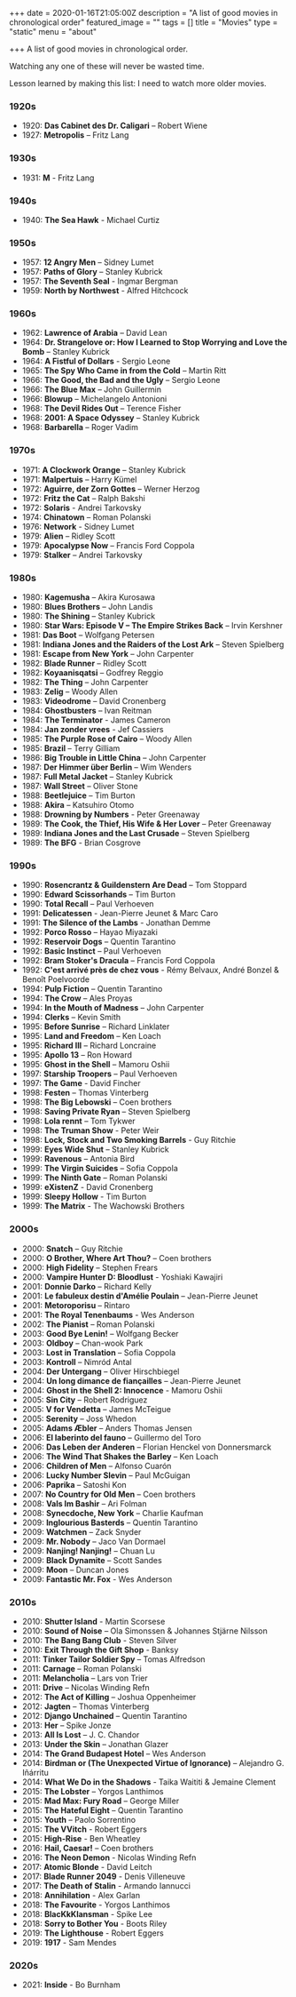 +++
date = 2020-01-16T21:05:00Z
description = "A list of good movies in chronological order"
featured_image = ""
tags = []
title = "Movies"
type = "static"
menu = "about"

+++
A list of good movies in chronological order.

Watching any one of these will never be wasted time.

Lesson learned by making this list: I need to watch more older movies.

### 1920s
* 1920: **Das Cabinet des Dr. Caligari** – Robert Wiene
* 1927: **Metropolis** – Fritz Lang

### 1930s
* 1931: **M** - Fritz Lang

### 1940s
* 1940: **The Sea Hawk** - Michael Curtiz

### 1950s
* 1957: **12 Angry Men** – Sidney Lumet
* 1957: **Paths of Glory** – Stanley Kubrick
* 1957: **The Seventh Seal** - Ingmar Bergman
* 1959: **North by Northwest** - Alfred Hitchcock

### 1960s
* 1962: **Lawrence of Arabia** – David Lean
* 1964: **Dr. Strangelove or: How I Learned to Stop Worrying and Love the Bomb** – Stanley Kubrick
* 1964: **A Fistful of Dollars** - Sergio Leone
* 1965: **The Spy Who Came in from the Cold** – Martin Ritt
* 1966: **The Good, the Bad and the Ugly** – Sergio Leone
* 1966: **The Blue Max** – John Guillermin
* 1966: **Blowup** – Michelangelo Antonioni
* 1968: **The Devil Rides Out** – Terence Fisher
* 1968: **2001: A Space Odyssey** – Stanley Kubrick
* 1968: **Barbarella** – Roger Vadim

### 1970s
* 1971: **A Clockwork Orange** – Stanley Kubrick
* 1971: **Malpertuis** – Harry Kümel
* 1972: **Aguirre, der Zorn Gottes** – Werner Herzog
* 1972: **Fritz the Cat** – Ralph Bakshi
* 1972: **Solaris** - Andrei Tarkovsky
* 1974: **Chinatown** – Roman Polanski
* 1976: **Network** - Sidney Lumet
* 1979: **Alien** – Ridley Scott
* 1979: **Apocalypse Now** – Francis Ford Coppola
* 1979: **Stalker** – Andrei Tarkovsky

### 1980s
* 1980: **Kagemusha** – Akira Kurosawa
* 1980: **Blues Brothers** – John Landis
* 1980: **The Shining** – Stanley Kubrick
* 1980: **Star Wars: Episode V – The Empire Strikes Back** – Irvin Kershner
* 1981: **Das Boot** – Wolfgang Petersen
* 1981: **Indiana Jones and the Raiders of the Lost Ark** – Steven Spielberg
* 1981: **Escape from New York** – John Carpenter
* 1982: **Blade Runner** – Ridley Scott
* 1982: **Koyaanisqatsi** – Godfrey Reggio
* 1982: **The Thing** – John Carpenter
* 1983: **Zelig** – Woody Allen
* 1983: **Videodrome** – David Cronenberg
* 1984: **Ghostbusters** – Ivan Reitman
* 1984: **The Terminator** - James Cameron
* 1984: **Jan zonder vrees** - Jef Cassiers
* 1985: **The Purple Rose of Cairo** – Woody Allen
* 1985: **Brazil** – Terry Gilliam
* 1986: **Big Trouble in Little China** – John Carpenter
* 1987: **Der Himmer über Berlin** – Wim Wenders
* 1987: **Full Metal Jacket** – Stanley Kubrick
* 1987: **Wall Street** – Oliver Stone
* 1988: **Beetlejuice** – Tim Burton
* 1988: **Akira** – Katsuhiro Otomo
* 1988: **Drowning by Numbers** - Peter Greenaway
* 1989: **The Cook, the Thief, His Wife & Her Lover** – Peter Greenaway
* 1989: **Indiana Jones and the Last Crusade** – Steven Spielberg
* 1989: **The BFG** - Brian Cosgrove

### 1990s
* 1990: **Rosencrantz & Guildenstern Are Dead** – Tom Stoppard
* 1990: **Edward Scissorhands** – Tim Burton
* 1990: **Total Recall** – Paul Verhoeven
* 1991: **Delicatessen** - Jean-Pierre Jeunet & Marc Caro
* 1991: **The Silence of the Lambs** - Jonathan Demme
* 1992: **Porco Rosso** – Hayao Miyazaki
* 1992: **Reservoir Dogs** – Quentin Tarantino
* 1992: **Basic Instinct** – Paul Verhoeven
* 1992: **Bram Stoker's Dracula** – Francis Ford Coppola
* 1992: **C'est arrivé près de chez vous** - Rémy Belvaux, André Bonzel & Benoît Poelvoorde
* 1994: **Pulp Fiction** – Quentin Tarantino
* 1994: **The Crow** – Ales Proyas
* 1994: **In the Mouth of Madness** – John Carpenter
* 1994: **Clerks** – Kevin Smith
* 1995: **Before Sunrise** – Richard Linklater
* 1995: **Land and Freedom** – Ken Loach
* 1995: **Richard III** – Richard Loncraine
* 1995: **Apollo 13** – Ron Howard
* 1995: **Ghost in the Shell** – Mamoru Oshii
* 1997: **Starship Troopers** – Paul Verhoeven
* 1997: **The Game** - David Fincher
* 1998: **Festen** –  Thomas Vinterberg
* 1998: **The Big Lebowski** – Coen brothers
* 1998: **Saving Private Ryan** – Steven Spielberg
* 1998: **Lola rennt** – Tom Tykwer
* 1998: **The Truman Show** - Peter Weir
* 1998: **Lock, Stock and Two Smoking Barrels** - Guy Ritchie
* 1999: **Eyes Wide Shut** – Stanley Kubrick
* 1999: **Ravenous** – Antonia Bird
* 1999: **The Virgin Suicides** – Sofia Coppola
* 1999: **The Ninth Gate** – Roman Polanski
* 1999: **eXistenZ** - David Cronenberg
* 1999: **Sleepy Hollow** - Tim Burton
* 1999: **The Matrix** - The Wachowski Brothers

### 2000s
* 2000: **Snatch** – Guy Ritchie
* 2000: **O Brother, Where Art Thou?** – Coen brothers
* 2000: **High Fidelity** – Stephen Frears
* 2000: **Vampire Hunter D: Bloodlust** - Yoshiaki Kawajiri
* 2001: **Donnie Darko** – Richard Kelly
* 2001: **Le fabuleux destin d'Amélie Poulain** – Jean-Pierre Jeunet
* 2001: **Metoroporisu** – Rintaro
* 2001: **The Royal Tenenbaums** - Wes Anderson
* 2002: **The Pianist** – Roman Polanski
* 2003: **Good Bye Lenin!** – Wolfgang Becker
* 2003: **Oldboy** – Chan-wook Park
* 2003: **Lost in Translation** – Sofia Coppola
* 2003: **Kontroll** – Nimród Antal
* 2004: **Der Untergang** – Oliver Hirschbiegel
* 2004: **Un long dimance de fiançailles** – Jean-Pierre Jeunet
* 2004: **Ghost in the Shell 2: Innocence** - Mamoru Oshii
* 2005: **Sin City** – Robert Rodriguez
* 2005: **V for Vendetta** – James McTeigue
* 2005: **Serenity** – Joss Whedon
* 2005: **Adams Æbler** – Anders Thomas Jensen
* 2006: **El laberinto del fauno** – Guillermo del Toro
* 2006: **Das Leben der Anderen** – Florian Henckel von Donnersmarck
* 2006: **The Wind That Shakes the Barley** – Ken Loach
* 2006: **Children of Men** – Alfonso Cuarón
* 2006: **Lucky Number Slevin** – Paul McGuigan
* 2006: **Paprika** – Satoshi Kon
* 2007: **No Country for Old Men** – Coen brothers
* 2008: **Vals Im Bashir** – Ari Folman
* 2008: **Synecdoche, New York** – Charlie Kaufman
* 2009: **Inglourious Basterds** – Quentin Tarantino
* 2009: **Watchmen** – Zack Snyder
* 2009: **Mr. Nobody** – Jaco Van Dormael
* 2009: **Nanjing! Nanjing!** – Chuan Lu
* 2009: **Black Dynamite** – Scott Sandes
* 2009: **Moon** – Duncan Jones
* 2009: **Fantastic Mr. Fox** - Wes Anderson

### 2010s
* 2010: **Shutter Island** - Martin Scorsese
* 2010: **Sound of Noise** – Ola Simonssen & Johannes Stjärne Nilsson
* 2010: **The Bang Bang Club** - Steven Silver
* 2010: **Exit Through the Gift Shop** - Banksy
* 2011: **Tinker Tailor Soldier Spy** – Tomas Alfredson
* 2011: **Carnage** – Roman Polanski
* 2011: **Melancholia** – Lars von Trier
* 2011: **Drive** – Nicolas Winding Refn
* 2012: **The Act of Killing** – Joshua Oppenheimer
* 2012: **Jagten** – Thomas Vinterberg
* 2012: **Django Unchained** – Quentin Tarantino
* 2013: **Her** – Spike Jonze
* 2013: **All Is Lost** – J. C. Chandor
* 2013: **Under the Skin** – Jonathan Glazer
* 2014: **The Grand Budapest Hotel** – Wes Anderson
* 2014: **Birdman or (The Unexpected Virtue of Ignorance)** – Alejandro G. Iñárritu
* 2014: **What We Do in the Shadows** - Taika Waititi & Jemaine Clement
* 2015: **The Lobster** – Yorgos Lanthimos
* 2015: **Mad Max: Fury Road** – George Miller
* 2015: **The Hateful Eight** – Quentin Tarantino
* 2015: **Youth** – Paolo Sorrentino
* 2015: **The VVitch** - Robert Eggers
* 2015: **High-Rise** - Ben Wheatley
* 2016: **Hail, Caesar!** – Coen brothers
* 2016: **The Neon Demon** - Nicolas Winding Refn
* 2017: **Atomic Blonde** - David Leitch
* 2017: **Blade Runner 2049** - Denis Villeneuve
* 2017: **The Death of Stalin** - Armando Iannucci
* 2018: **Annihilation** - Alex Garlan
* 2018: **The Favourite** - Yorgos Lanthimos
* 2018: **BlacKkKlansman** - Spike Lee
* 2018: **Sorry to Bother You** - Boots Riley
* 2019: **The Lighthouse** - Robert Eggers
* 2019: **1917** - Sam Mendes

### 2020s
* 2021: **Inside** - Bo Burnham
